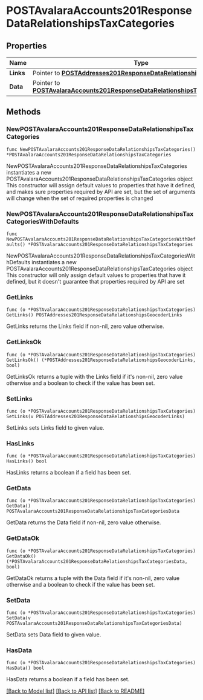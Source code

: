 # POSTAvalaraAccounts201ResponseDataRelationshipsTaxCategories

## Properties

Name | Type | Description | Notes
------------ | ------------- | ------------- | -------------
**Links** | Pointer to [**POSTAddresses201ResponseDataRelationshipsGeocoderLinks**](POSTAddresses201ResponseDataRelationshipsGeocoderLinks.md) |  | [optional] 
**Data** | Pointer to [**POSTAvalaraAccounts201ResponseDataRelationshipsTaxCategoriesData**](POSTAvalaraAccounts201ResponseDataRelationshipsTaxCategoriesData.md) |  | [optional] 

## Methods

### NewPOSTAvalaraAccounts201ResponseDataRelationshipsTaxCategories

`func NewPOSTAvalaraAccounts201ResponseDataRelationshipsTaxCategories() *POSTAvalaraAccounts201ResponseDataRelationshipsTaxCategories`

NewPOSTAvalaraAccounts201ResponseDataRelationshipsTaxCategories instantiates a new POSTAvalaraAccounts201ResponseDataRelationshipsTaxCategories object
This constructor will assign default values to properties that have it defined,
and makes sure properties required by API are set, but the set of arguments
will change when the set of required properties is changed

### NewPOSTAvalaraAccounts201ResponseDataRelationshipsTaxCategoriesWithDefaults

`func NewPOSTAvalaraAccounts201ResponseDataRelationshipsTaxCategoriesWithDefaults() *POSTAvalaraAccounts201ResponseDataRelationshipsTaxCategories`

NewPOSTAvalaraAccounts201ResponseDataRelationshipsTaxCategoriesWithDefaults instantiates a new POSTAvalaraAccounts201ResponseDataRelationshipsTaxCategories object
This constructor will only assign default values to properties that have it defined,
but it doesn't guarantee that properties required by API are set

### GetLinks

`func (o *POSTAvalaraAccounts201ResponseDataRelationshipsTaxCategories) GetLinks() POSTAddresses201ResponseDataRelationshipsGeocoderLinks`

GetLinks returns the Links field if non-nil, zero value otherwise.

### GetLinksOk

`func (o *POSTAvalaraAccounts201ResponseDataRelationshipsTaxCategories) GetLinksOk() (*POSTAddresses201ResponseDataRelationshipsGeocoderLinks, bool)`

GetLinksOk returns a tuple with the Links field if it's non-nil, zero value otherwise
and a boolean to check if the value has been set.

### SetLinks

`func (o *POSTAvalaraAccounts201ResponseDataRelationshipsTaxCategories) SetLinks(v POSTAddresses201ResponseDataRelationshipsGeocoderLinks)`

SetLinks sets Links field to given value.

### HasLinks

`func (o *POSTAvalaraAccounts201ResponseDataRelationshipsTaxCategories) HasLinks() bool`

HasLinks returns a boolean if a field has been set.

### GetData

`func (o *POSTAvalaraAccounts201ResponseDataRelationshipsTaxCategories) GetData() POSTAvalaraAccounts201ResponseDataRelationshipsTaxCategoriesData`

GetData returns the Data field if non-nil, zero value otherwise.

### GetDataOk

`func (o *POSTAvalaraAccounts201ResponseDataRelationshipsTaxCategories) GetDataOk() (*POSTAvalaraAccounts201ResponseDataRelationshipsTaxCategoriesData, bool)`

GetDataOk returns a tuple with the Data field if it's non-nil, zero value otherwise
and a boolean to check if the value has been set.

### SetData

`func (o *POSTAvalaraAccounts201ResponseDataRelationshipsTaxCategories) SetData(v POSTAvalaraAccounts201ResponseDataRelationshipsTaxCategoriesData)`

SetData sets Data field to given value.

### HasData

`func (o *POSTAvalaraAccounts201ResponseDataRelationshipsTaxCategories) HasData() bool`

HasData returns a boolean if a field has been set.


[[Back to Model list]](../README.md#documentation-for-models) [[Back to API list]](../README.md#documentation-for-api-endpoints) [[Back to README]](../README.md)



